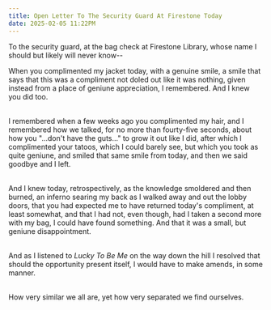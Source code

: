 ```yaml
---
title: Open Letter To The Security Guard At Firestone Today
date: 2025-02-05 11:22PM
---
```

To the security guard, at the bag check at Firestone Library, whose name I should but likely will never know--

When you complimented my jacket today, with a genuine smile, a smile that says that this was a compliment not doled out like it was nothing, given instead from a place of geniune appreciation, I remembered. And I knew you did too.

<br>I remembered when a few weeks ago you complimented my hair, and I remembered how we talked, for no more than fourty-five seconds, about how you "...don't have the guts..." to grow it out like I did, after which I complimented your tatoos, which I could barely see, but which you took as quite geniune, and smiled that same smile from today, and then we said goodbye and I left.

<br>And I knew today, retrospectively, as the knowledge smoldered and then burned, an inferno searing my back as I walked away and out the lobby doors, that you had expected me to have returned today's compliment, at least somewhat, and that I had not, even though, had I taken a second more with my bag, I could have found something. And that it was a small, but geniune disappointment.

<br>And as I listened to *Lucky To Be Me* on the way down the hill I resolved that should the opportunity present itself, I would have to make amends, in some manner.

<br>How very similar we all are, yet how very separated we find ourselves.